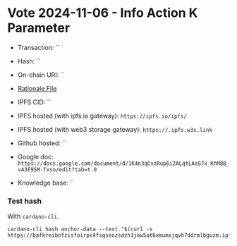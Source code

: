 
# Vote 2024-11-06 - Info Action K Parameter

- Transaction: ``

- Hash: ``
- On-chain URI: ``

- [Rationale File](./info-k-param-rationale.jsonld)
- IPFS CID: ``
- IPFS hosted (with ipfs.io gateway): `https://ipfs.io/ipfs/`
- IPFS hosted (with web3 storage gateway): `https://.ipfs.w3s.link`

- Github hosted: ``
- Google doc: `https://docs.google.com/document/d/1K4n3qCvzRup6i2ALqtLAcG7x_KhM8B_vA3F9SM-fxso/edit?tab=t.0`
- Knowledge base: ``

### Test hash

With `cardano-cli`.

```shell
cardano-cli hash anchor-data --text "$(curl -s https://bafkreibnfzisfoirpc4fsqseozsdzh3jow5at6xmumxjqvh7ddrmlbguzm.ipfs.w3s.link)"
```